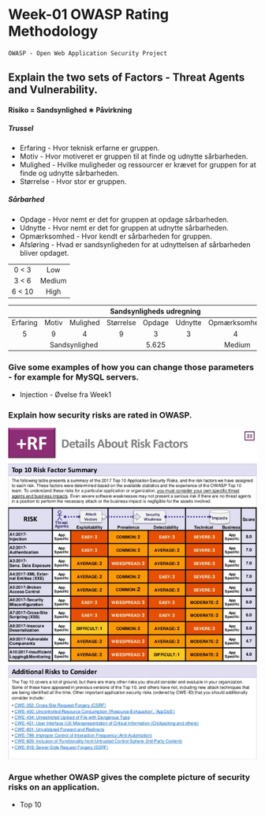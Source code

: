 # Week-01 OWASP Rating Methodology

    OWASP - Open Web Application Security Project

## Explain the two sets of Factors - Threat Agents and Vulnerability.

#### Risiko = Sandsynlighed ∗ Påvirkning
##### Trussel
* Erfaring - Hvor teknisk erfarne er gruppen.
* Motiv - Hvor motiveret er gruppen til at finde og udnytte sårbarheden.
* Mulighed - Hvilke muligheder og ressourcer er krævet for gruppen for at finde og udnytte sårbarheden.
* Størrelse - Hvor stor er gruppen.

##### Sårbarhed
* Opdage - Hvor nemt er det for gruppen at opdage sårbarheden.
* Udnytte - Hvor nemt er det for gruppen at udnytte sårbarheden.
* Opmærksomhed - Hvor kendt er sårbarheden for gruppen.
* Afsløring - Hvad er sandsynligheden for at udnyttelsen af sårbarheden bliver opdaget.

<table align="center">
    <tbody>
        <tr>
            <td align="center">0 < 3</td>
            <td align="center">Low</td>
        </tr>
        <tr>
            <td align="center">3 < 6</td>
            <td align="center">Medium</td>
        </tr>
        <tr>
            <td align="center">6 < 10</td>
            <td align="center">High</td>
        </tr>
    </tbody>
</table>

<table align="center">
    <thead>
        <tr>
            <th align="center", colspan="8">Sandsynligheds udregning</th>
        </tr>
    </thead>
    <tbody>
        <tr>
            <td align="center">Erfaring</td>
            <td align="center">Motiv</td>
            <td align="center">Mulighed</td>
            <td align="center">Størrelse</td>
            <td align="center">Opdage</td>
            <td align="center">Udnytte</td>
            <td align="center">Opmærksomhed</td>
            <td align="center">Afsløring</td>
        </tr>
        <tr>
            <td align="center">5</td>
            <td align="center">9</td>
            <td align="center">4</td>
            <td align="center">9</td>
            <td align="center">3</td>
            <td align="center">3</td>
            <td align="center">4</td>
            <td align="center">8</td>
        </tr>
        <tr>
            <td align="center", colspan="4" >Sandsynlighed</td>
            <td align="center">5.625</td>
            <td align="center", colspan="3" >Medium</td>
        </tr>
    </tbody>
</table>

### Give some examples of how you can change those parameters - for example for MySQL servers.
* Injection - Øvelse fra Week1

### Explain how security risks are rated in OWASP.
![owasp](owasp.jpg)

### Argue whether OWASP gives the complete picture of security risks on an application.
* Top 10